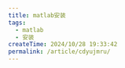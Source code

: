 ```yaml
---
title: matlab安装
tags:
  - matlab
  - 安装
createTime: 2024/10/28 19:33:42
permalink: /article/cdyujmru/
---
```

